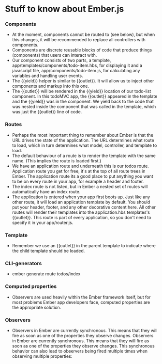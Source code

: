# Stuff to know about Ember.js

### Components
- At the moment, components cannot be routed to (see below), but when this changes, it will be recommended to replace all controllers with components.
- Components are discrete reusable blocks of code that produce things (components) that users can interact with.
- Our component consists of two parts, a template, app/templates/components/todo-item.hbs, for displaying it and a javascript file, app/components/todo-item.js, for calculating any variables and handling user events.
- The {{yield}} helper is similar to {{outlet}}. It will allow us to inject other components and markup into this one.
- The {{outlet}} will be rendered in the {{yield}} location of our todo-list component. In this todoMVC app, the {{outlet}} appeared in the template and the {{yield}} was in the component. We yield back to the code that was nested inside the component that was called in the template, which was just the {{outlet}} line of code.

### Routes
- Perhaps the most important thing to remember about Ember is that the URL drives the state of the application. The URL determines what route to load, which in turn determines what model, controller, and template to load.
- The default behaviour of a route is to render the template with the same name. (This implies the route is loaded first.)
- We have an application route and underneath this is our todos route. Application route you get for free, it's at the top of all route trees in Ember. The application route its a good place to put anything you want to be on every route in your app, for example a header and footer.
- The index route is not listed, but in Ember a nested set of routes will automatically have an index route.
- The application is entered when your app first boots up. Just like any other route, it will load an application template by default. You should put your header, footer, and any other decorative content here. All other routes will render their templates into the application.hbs templates's {{outlet}}.
This route is part of every application, so you don't need to specify it in your app/router.js.

### Template
- Remember we use an {{outlet}} in the parent template to indicate where the child template should be loaded.

### CLI-generators
- ember generate route todos/index


### Computed properties
-  Observers are used heavily within the Ember framework itself, but for most problems Ember app developers face, computed properties are the appropriate solution.

### Observers
- Observers in Ember are currently synchronous. This means that they will fire as soon as one of the properties they observe changes. Observers in Ember are currently synchronous. This means that they will fire as soon as one of the properties they observe changes. This synchronous behavior can also lead to observers being fired multiple times when observing multiple properties:
